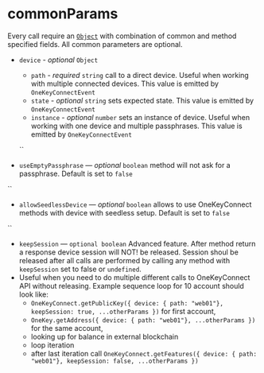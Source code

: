 # commonParams

Every call require an [`Object`](https://developer.mozilla.org/en-US/docs/Web/JavaScript/Reference/Global\_Objects/Object) with combination of common and method specified fields. All common parameters are optional.

*   `device` - _optional_ `Object`

    * `path` - _required_ `string` call to a direct device. Useful when working with multiple connected devices. This value is emitted by `OneKeyConnectEvent`
    * `state` - _optional_ `string` sets expected state. This value is emitted by `OneKeyConnectEvent`
    * `instance` - _optional_ `number` sets an instance of device. Useful when working with one device and multiple passphrases. This value is emitted by `OneKeyConnectEvent`

    ``
* `useEmptyPassphrase` — _optional_ `boolean` method will not ask for a passphrase. Default is set to `false`

``

* `allowSeedlessDevice` — _optional_ `boolean` allows to use OneKeyConnect methods with device with seedless setup. Default is set to `false`

``

* `keepSession` — `optional boolean` Advanced feature. After method return a response device session will NOT! be released. Session shoul be released after all calls are performed by calling any method with `keepSession` set to false or `undefined`.&#x20;
* Useful when you need to do multiple different calls to OneKeyConnect API without releasing. Example sequence loop for 10 account should look like:
  * `OneKeyConnect.getPublicKey({ device: { path: "web01"}, keepSession: true, ...otherParams })` for first account,
  * `OneKey.getAddress({ device: { path: "web01"}, ...otherParams })` for the same account,
  * looking up for balance in external blockchain
  * loop iteration
  * after last iteration call `OneKeyConnect.getFeatures({ device: { path: "web01"}, keepSession: false, ...otherParams })`
